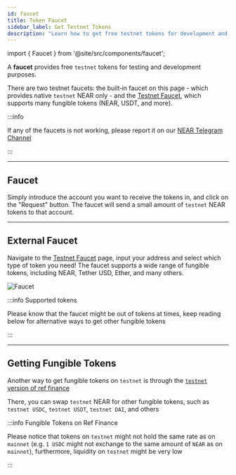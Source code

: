 ```yaml
---
id: faucet
title: Token Faucet
sidebar_label: Get Testnet Tokens
description: "Learn how to get free testnet tokens for development and testing on the NEAR blockchain"
---
```

import { Faucet } from '@site/src/components/faucet';

A **faucet** provides free `testnet` tokens for testing and development purposes.

There are two testnet faucets: the built‑in faucet on this page - which provides native `testnet` NEAR only - and the [Testnet Faucet](#external-faucet), which supports many fungible tokens (NEAR, USDT, and more).

:::info

If any of the faucets is not working, please report it on our [NEAR Telegram Channel](https://t.me/neardev)

:::

---

## Faucet

Simply introduce the account you want to receive the tokens in, and click on the "Request" button. The faucet will send a small amount of `testnet` NEAR tokens to that account.

<Faucet />

---

## External Faucet

Navigate to the [Testnet Faucet](https://near-faucet.io/) page, input your address and select which type of token you need! The faucet supports a wide range of fungible tokens, including NEAR, Tether USD, Ether, and many others.


![Faucet](/assets/docs/tools/faucet.png)

:::info Supported tokens

Please know that the faucet might be out of tokens at times, keep reading below for alternative ways to get other fungible tokens

:::

---

## Getting Fungible Tokens

Another way to get fungible tokens on `testnet` is through the [`testnet` version of ref finance](https://testnet.ref.finance/#near|ref.fakes.testnet)

There, you can swap `testnet` NEAR for other fungible tokens, such as `testnet USDC`, `testnet USDT`, `testnet DAI`, and others

:::info Fungible Tokens on Ref Finance

Please notice that tokens on `testnet` might not hold the same rate as on `mainnet` (e.g. `1 USDC` might not exchange to the same amount of `NEAR` as on `mainnet`), furthermore, liquidity on `testnet` might be very low

:::